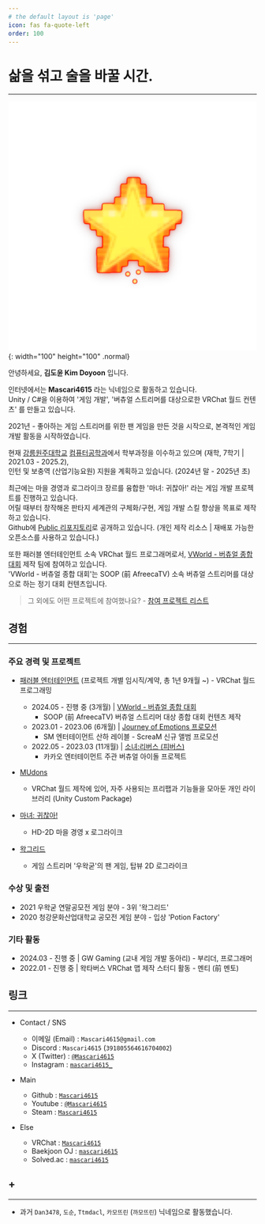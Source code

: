 ```yaml
---
# the default layout is 'page'
icon: fas fa-quote-left
order: 100
---
```


# 삶을 섞고 술을 바꿀 시간.

---

![Logo](/assets/img/profile/Star_Transparent.png){: width="100" height="100" .normal}

안녕하세요, **김도윤 Kim Doyoon** 입니다.  

인터넷에서는 **Mascari4615** 라는 닉네임으로 활동하고 있습니다.  
Unity / C#을 이용하여 '게임 개발', '버츄얼 스트리머를 대상으로한 VRChat 월드 컨텐츠' 를 만들고 있습니다.  

2021년 - 좋아하는 게임 스트리머를 위한 팬 게임을 만든 것을 시작으로, 본격적인 게임 개발 활동을 시작하였습니다.  

현재 [강릉원주대학교](https://www.gwnu.ac.kr/sites/kr/index.do) [컴퓨터공학과](https://gwnucs.gwnu.ac.kr/sites/gwnucs/index.do)에서 학부과정을 이수하고 있으며 (재학, 7학기 \| 2021.03 - 2025.2),  
인턴 및 보충역 (산업기능요원) 지원을 계획하고 있습니다. (2024년 말 - 2025년 초)  

최근에는 마을 경영과 로그라이크 장르를 융합한 '마녀: 귀찮아!' 라는 게임 개발 프로젝트를 진행하고 있습니다.  
어릴 때부터 창작해온 판타지 세계관의 구체화/구현, 게임 개발 스킬 향상을 목표로 제작하고 있습니다.  
Github에 [Public 리포지토리](https://github.com/Mascari4615/Witch-Mendokusai)로 공개하고 있습니다. (개인 제작 리소스 \| 재배포 가능한 오픈소스를 사용하고 있습니다.)  

또한 패러블 엔터테인먼트 소속 VRChat 월드 프로그래머로서, [VWorld - 버츄얼 종합 대회](https://bj.afreecatv.com/vworld) 제작 팀에 참여하고 있습니다.  
'VWorld - 버츄얼 종합 대회'는 SOOP (前 AfreecaTV) 소속 버츄얼 스트리머를 대상으로 하는 정기 대회 컨텐츠입니다.  

> 그 외에도 어떤 프로젝트에 참여했나요? - [참여 프로젝트 리스트](/projects)

## 경험

---

### 주요 경력 및 프로젝트

- [패러블 엔터테인먼트](https://parable-asia.com/) (프로젝트 개별 임시직/계약, 총 1년 9개월 ~) - VRChat 월드 프로그래밍
  - 2024.05 - 진행 중 (3개월) \| [VWorld - 버츄얼 종합 대회](https://bj.afreecatv.com/vworld)
    - SOOP (前 AfreecaTV) 버츄얼 스트리머 대상 종합 대회 컨텐츠 제작
  - 2023.01 - 2023.06 (6개월) \| [Journey of Emotions 프로모션](https://youtu.be/VQxPKTFb0es)
    - SM 엔터테이먼트 산하 레이블 - ScreaM 신규 앨범 프로모션
  - 2022.05 - 2023.03 (11개월) \| [소녀:리버스 (피버스)](https://www.youtube.com/@girlsreverse)
    - 카카오 엔터테이먼트 주관 버츄얼 아이돌 프로젝트

- [MUdons](https://github.com/Mascari4615/MUdons)
  - VRChat 월드 제작에 있어, 자주 사용되는 프리팹과 기능들을 모아둔 개인 라이브러리 (Unity Custom Package)

- [마녀: 귀찮아!](https://github.com/Mascari4615/Witch-Mendokusai)
  - HD-2D 마을 경영 x 로그라이크

- [왁그리드](https://github.com/Mascari4615/Wakgreed)
  - 게임 스트리머 '우왁굳'의 팬 게임, 탑뷰 2D 로그라이크

### 수상 및 출전

- 2021 우왁굳 연말공모전 게임 분야 - 3위 '왁그리드'
- 2020 청강문화산업대학교 공모전 게임 분야 - 입상 'Potion Factory'

### 기타 활동

- 2024.03 - 진행 중 \| GW Gaming (교내 게임 개발 동아리) - 부리더, 프로그래머
- 2022.01 - 진행 중 \| 왁타버스 VRChat 맵 제작 스터디 활동 - 멘티 (前 멘토)

## 링크

---

- Contact / SNS
  - 이메일 (Email) : `Mascari4615@gmail.com`
  - Discord : `Mascari4615` (`391805564616704002`)
  - X (Twitter) : [`@Mascari4615`](https://x.com/Mascari4615)
  - Instagram : [`mascari4615_`](https://www.instagram.com/mascari4615_/)

- Main
  - Github : [`Mascari4615`](https://github.com/Mascari4615)
  - Youtube : [`@Mascari4615`](https://www.youtube.com/@Mascari4615)
  - Steam : [`Mascari4615`](https://steamcommunity.com/id/Mascari4615)

- Else
  - VRChat : [`Mascari4615`](https://vrchat.com/home/user/usr_22099a07-e926-4751-85be-e5c9d528b28a)
  - Baekjoon OJ : [`mascari4615`](https://www.acmicpc.net/user/mascari4615)
  - Solved.ac : [`mascari4615`](https://solved.ac/profile/mascari4615)

## \+

---

- 과거 `Dan3478`, `도순`, `Ttmdacl`, `카모뜨린` (`까모뜨린`) 닉네임으로 활동했습니다.
